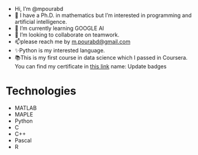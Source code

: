 - Hi, I’m @mpourabd
- 👀 I have a Ph.D. in mathematics but I’m interested in programming and artificial intelligence.
- 🌱 I’m currently learning GOOGLE AI
- 💞️ I’m looking to collaborate on teamwork.
- 📫please reach me by m.pourabd@gmail.com
- ✨Python is my interested language.
- 📚This is my first course in data science which I passed in Coursera. You can find my certificate in <a href="https://www.credly.com/badges/ed241d2d-b8bb-426e-ac44-0ed1ea63992c/public_url">this link</a>
name: Update badges

<h1>Technologies</h1>
<ul style="backgroud-color: red;"> 
  <li>MATLAB</li>
  <li>MAPLE</li>
  <li>Python</li>
  <li>C</li>
  <li>C++</li>
  <li>Pascal</li>
  <li>R</li>
</ul>
<!---
mpourabd/mpourabd is a ✨ special ✨ repository because its `README.md` (this file) appears on your GitHub profile.
You can click the Preview link to take a look at your changes.
--->
